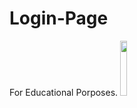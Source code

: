 # Login-Page
For Educational Porposes.
<img src="https://github.com/Arnoldayapana/Login-Page/assets/100120849/324998c6-9d3e-4cb2-b90d-230e421335f7" width="15%"></img> 
